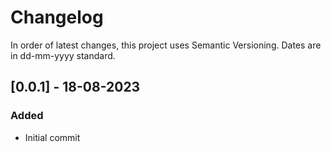 # Changelog
In order of latest changes, this project uses Semantic Versioning. Dates are in dd-mm-yyyy standard.

## [0.0.1] - 18-08-2023
### Added
- Initial commit